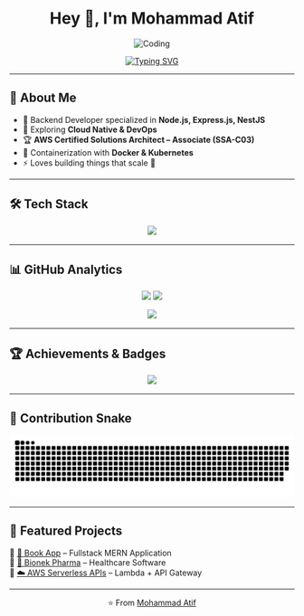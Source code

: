

<h1 align="center">Hey 👋, I'm Mohammad Atif</h1>  

<p align="center">
  <img src="https://i.giphy.com/media/WUlplcMpOCEmTGBtBW/giphy.webp" width="350" alt="Coding">
</p>

<p align="center">
  <a href="https://github.com/786MohammadAtif786">
    <img src="https://readme-typing-svg.herokuapp.com?font=Fira+Code&size=24&duration=4000&pause=1000&color=00F7FF&center=true&vCenter=true&width=600&lines=Software+Developer;Node.js+%7C+Express.js+%7C+NestJS;TypeScript+%7C+JavaScript;AWS+Certified+Solutions+Architect;Docker+%7C+Kubernetes+%7C+CI%2FCD" alt="Typing SVG" />
  </a>
</p>

---

## 🌟 About Me
- 🔭 Backend Developer specialized in **Node.js, Express.js, NestJS**  
- 🌱 Exploring **Cloud Native & DevOps**  
- 🏆 **AWS Certified Solutions Architect – Associate (SSA-C03)**  
- 🐳 Containerization with **Docker & Kubernetes**  
- ⚡ Loves building things that scale 🚀  

---

## 🛠️ Tech Stack  

<p align="center">
  <img src="https://skillicons.dev/icons?i=js,ts,nodejs,express,nestjs,mongodb,mysql,postgres,aws,docker,kubernetes,linux,git,github,githubactions,vscode" />
</p>

---

## 📊 GitHub Analytics  

<p align="center">
  <img src="https://github-readme-stats.vercel.app/api?username=786MohammadAtif786&show_icons=true&theme=neon" height="160"/>
  <img src="https://github-readme-streak-stats.herokuapp.com?user=786MohammadAtif786&theme=neon&hide_border=true" height="160"/>
</p>

<p align="center">
  <img src="https://github-readme-activity-graph.vercel.app/graph?username=786MohammadAtif786&theme=react-dark&hide_border=true"/>
</p>

---

## 🏆 Achievements & Badges  

<p align="center">
  <img src="https://github-profile-trophy.vercel.app/?username=786MohammadAtif786&theme=discord&no-frame=true&row=1&column=6"/>
</p>

---

## 🐍 Contribution Snake  

<p align="center">
  <img src="https://raw.githubusercontent.com/platane/platane/output/github-contribution-grid-snake.svg" alt="snake animation"/>
</p>

---

## 🚀 Featured Projects  

🔹 [📘 Book App](https://github.com/786MohammadAtif786/book-app) – Fullstack MERN Application  
🔹 [🏥 Bionek Pharma](https://github.com/786MohammadAtif786/bionek-pharma) – Healthcare Software  
🔹 [☁️ AWS Serverless APIs](https://github.com/786MohammadAtif786/aws-lambda-api) – Lambda + API Gateway  

---

<p align="center">⭐ From <a href="https://github.com/786MohammadAtif786">Mohammad Atif</a></p>

